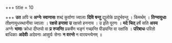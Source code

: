 +++
title = 10

+++
**उत** अपि च **अग्नेः** **स्वानासः** शब्दं कुर्वाणा ज्वालाः **दिवि** **षन्तु** द्युलोके प्रादुर्भवन्तु । किमर्थम् । **तिग्मायुधाः** तीक्ष्णायुधस्थानीया ज्वालाः । **रक्षसे** **हन्तवा** **उ** रक्षसो हननाय । उ इति पूरणः । **मदे** **चित्** हर्षे सति **अस्य** अग्नेः **भामाः** क्रोधा दीप्तयो वा **प्र** **रुजन्ति** प्रकर्षेण भङ्गं गच्छन्ति पीडयन्ति वा रक्षांसि । **परिबाधः** परितो बाधिकाः **अदेवीः** अदेवनाः आसुर्यः सेनाः **न** **वरन्ते** न वारयन्त्येनम् ॥